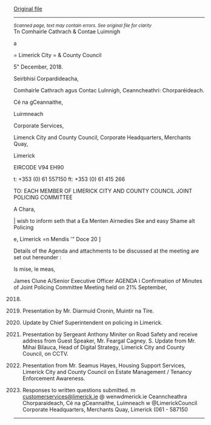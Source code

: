 [Original file](https://www.limerick.ie/sites/default/files/media/documents/2020-09/agenda-limerick-joint-policing-committee-10th-december-2018_0.pdf)

---
*<small>Scanned page, text may contain errors. See original file for clarity</small>*  
Tn Comhairle Cathrach
& Contae Luimnigh

a

= Limerick City
= & County Council

5" December, 2018.

Seirbhisi Corpardideacha,

Comhairle Cathrach agus Contac Lulnnigh,
Ceanncheathri: Chorparéideach.

Cé na gCeannaithe,

Luirmneach

Corporate Services,

Limenck City and County Council,
Corporate Headquarters,
Merchants Quay,

Limerick

EIRCODE V94 EH90

t: +353 (0) 61 557150
ft: +353 (0) 61 415 266

TO: EACH MEMBER OF LIMERICK CITY AND COUNTY COUNCIL JOINT POLICING COMMITTEE

A Chara,

| wish to inform seth that a Ea Menten Airnedies Ske and easy Shame alt Policing

e, Limerick =n Mendis '" Doce 20 ]

Details of the Agenda and attachments to be discussed at the meeting are set out hereunder :

Is mise, le meas,

James Clune
A/Senior Executive Officer
AGENDA
i Confirmation of Minutes of Joint Policing Committee Meeting held on 21% September,

2018.

2. Presentation by Mr. Diarmuid Cronin, Muintir na Tire.
3. Update by Chief Superintendent on policing in Limerick.
4. Presentation by Sergeant Anthony Miniter on Road Safety and receive address from Guest
Speaker, Mr. Feargal Cagney.
S. Update from Mr. Mihai Bilauca, Head of Digital Strategy, Limerick City and County Council,
on CCTV.
6. Presentation from Mr. Seamus Hayes, Housing Support Services, Limerick City and County
Council on Estate Management / Tenancy Enforcement Awareness.
7. Responses to written questions submitted.
m customerservices@limerick.ie
@ wenwdmerick.ie
Ceanncheathra Chorparaideach, Cé na gCeannaithe, Luimneach w @LimerickCouncil
Corporate Headquarters, Merchants Quay, Limerick (061 - 587150


---
